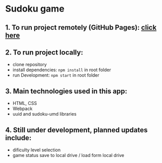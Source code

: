 # Sudoku game

## 1. To run project remotely (GitHub Pages): [ click here](https://grzegorz-turek.github.io/expressJS-sudoku/)

## 2. To run project locally:
- clone repository
- install dependencies: ```npm install``` in root folder
- run Development: ```npm start``` in root folder

## 3. Main technologies used in this app:
- HTML, CSS
- Webpack
- uuid and sudoku-umd libraries

## 4. Still under development, planned updates include:
- dificulty level selection
- game status save to local drive / load form local drive